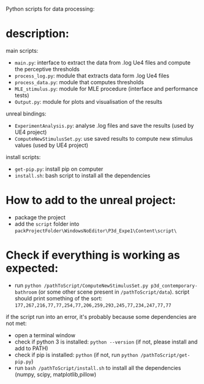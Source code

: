 Python scripts for data processing:

# description:

main scripts:
* ```main.py```: interface to extract the data from .log Ue4 files and compute the perceptive thresholds
* ```process_log.py```: module that extracts data form .log Ue4 files
* ```process_data.py```: module that computes thresholds
* ```MLE_stimulus.py```: module for MLE procedure (interface and performance tests)
* ```Output.py```: module for plots and visualisation of the results

unreal bindings:
* ```ExperimentAnalysis.py```: analyse .log files and save the results (used by UE4 project)
* ```ComputeNewStimulusSet.py```: use saved results to compute new stimulus values (used by UE4 project)

install scripts:
* ```get-pip.py```: install pip on computer
* ```install.sh```: bash script to install all the dependencies

# How to add to the unreal project:

* package the project
* add the ```script``` folder into ```packProjectFolder\WindowsNoEditor\P3d_Expe1\Content\script\```

# Check if everything is working as expected:

* run ```python /pathToScript/ComputeNewStimulusSet.py p3d_contemporary-bathroom``` (or some other scene present in ```/pathToScript/data```).
script should print something of the sort: ```177,267,216,77,77,254,77,206,259,293,245,77,234,247,77,77```

if the script run into an error, it's probably because some dependencies are not met:
* open a terminal window
* check if python 3 is installed: ```python --version``` (if not, please install and add to PATH)
* check if pip is installed: ```python``` (if not, run ```python /pathToScript/get-pip.py```)
* run ```bash /pathToScript/install.sh``` to install all  the dependencies (numpy, scipy, matplotlib,pillow)
